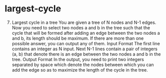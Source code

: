# largest-cycle
7. Largest cycle in a tree
You are given a tree of N nodes and N-1 edges. Now you need to select two nodes a
and b in the tree such that the cycle that will be formed after adding an edge between
the two nodes a and b, its length should be maximum. If there are more than one
possible answer, you can output any of them.
Input Format
The first line contains an integer as N input. Next N-1 lines contain a pair of integers
(a, b) that denote there is an edge between the two nodes a and b in the tree.
Output Format
In the output, you need to print two integers separated by space which denote the
nodes between which you can add the edge so as to maximize the length of the cycle
in the tree.
